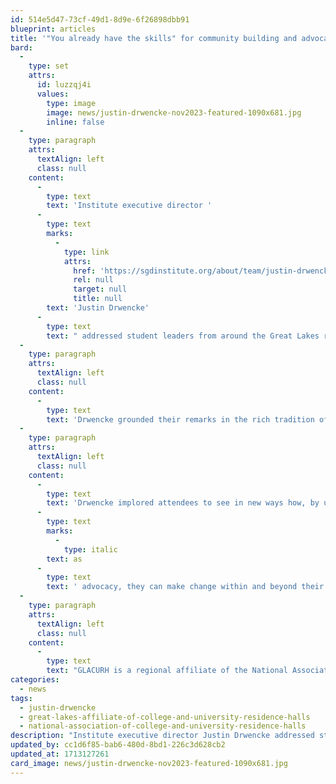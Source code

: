 ```yaml
---
id: 514e5d47-73cf-49d1-8d9e-6f26898dbb91
blueprint: articles
title: '"You already have the skills" for community building and advocacy, Drwencke tells student leaders'
bard:
  -
    type: set
    attrs:
      id: luzzqj4i
      values:
        type: image
        image: news/justin-drwencke-nov2023-featured-1090x681.jpg
        inline: false
  -
    type: paragraph
    attrs:
      textAlign: left
      class: null
    content:
      -
        type: text
        text: 'Institute executive director '
      -
        type: text
        marks:
          -
            type: link
            attrs:
              href: 'https://sgdinstitute.org/about/team/justin-drwencke'
              rel: null
              target: null
              title: null
        text: 'Justin Drwencke'
      -
        type: text
        text: " addressed student leaders from around the Great Lakes region in East Lansing earlier this month, keynoting an annual gathering of the Great Lakes Affiliate of College and University Residence Halls' (GLACURH)."
  -
    type: paragraph
    attrs:
      textAlign: left
      class: null
    content:
      -
        type: text
        text: 'Drwencke grounded their remarks in the rich tradition of student leaders building community, advocating, and creating change—with a very local connection as proof positive of the power of student activism. On screen before conference-goers, they projected a photo of a 1972 newspaper with the headline, "Oops, E. Lansing first with hiring law." The article went on to highlight how the Midwest town—the same place attendees were being hosted—beat out known liberal havens like San Francisco to first extend legal protections and rights to gay people thanks to organizing and lobbying from the Gay Liberation Movement, a student organization at Michigan State University.'
  -
    type: paragraph
    attrs:
      textAlign: left
      class: null
    content:
      -
        type: text
        text: 'Drwencke implored attendees to see in new ways how, by using their skills for community building '
      -
        type: text
        marks:
          -
            type: italic
        text: as
      -
        type: text
        text: ' advocacy, they can make change within and beyond their individual schools right now, while they are still students. They also introduced the Institute''s "Community Capacity Advocacy Framework," which is used to help assess the nonprofit organization''s partnerships and projects. '
  -
    type: paragraph
    attrs:
      textAlign: left
      class: null
    content:
      -
        type: text
        text: "GLACURH is a regional affiliate of the National Association of College and University Residence Halls, dedicated to the exchange of information to improve campus climate and develop strong leaders. Its annual Spring Leadership Conference was held at East Lansing's Kellogg Center from March 8-10, 2024."
categories:
  - news
tags:
  - justin-drwencke
  - great-lakes-affiliate-of-college-and-university-residence-halls
  - national-association-of-college-and-university-residence-halls
description: "Institute executive director Justin Drwencke addressed student leaders from around the Great Lakes region in East Lansing earlier this month, keynoting an annual gathering of the Great Lakes Affiliate of College and University Residence Halls' (GLACURH)."
updated_by: cc1d6f85-bab6-480d-8bd1-226c3d628cb2
updated_at: 1713127261
card_image: news/justin-drwencke-nov2023-featured-1090x681.jpg
---
```

